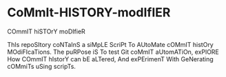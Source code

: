 # CoMmIt-HISTORY-modIfIER
COmmIT hiSTOrY moDIfieR

ThIs repoSItory coNTaInS a siMpLE ScriPt To AUtoMate cOMmIT histOry MOdiFIcaTions. The puRPose iS To test Git coMmIT aUtomATiOn, exPlORE How COmmIT hIstorY can bE aLTered, And exPErimenT With GeNerating cOMmiTs uSing scripTs.
